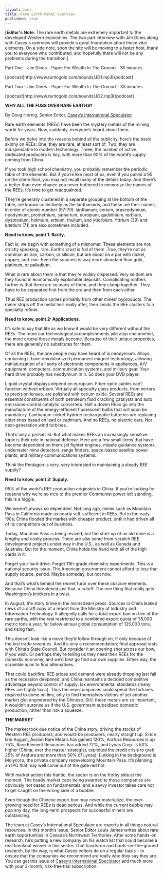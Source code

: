 ```yaml
---
layout: post
title: Rare Earth Metal Overview
published: true
---
```

<p>[<strong>Editor's Note</strong>:  The rare earth metals are extremely important to the developed Western economies.  The two part interview with Jim Dines along with Casey's overview will provide a great foundation about these vital elements.  On a side note, soon the site will be moving to a faster host, thank you to everyone who contributed, and hopefully there will not be any problems during the transition.]</p>
<p>Part One - Jim Dines - Paper For Wealth In The Ground - 30 minutes</p>
<p>[podcast]http://www.runtogold.com/sounds/JD1.mp3[/podcast]</p>
<p>Part Two - Jim Dines - Paper For Wealth In The Ground - 33 minutes</p>
<p>[podcast]http://www.runtogold.com/sounds/JD2.mp3[/podcast]</p>
<p><strong>WHY ALL THE FUSS OVER RARE EARTHS?</strong></p>
<p>By Doug Hornig, Senior Editor, <a title="casey" href="http://www.runtogold.com/rareearthmetalscasey" target="_blank">Casey’s International Speculator</a></p>
<p>Rare earth elements (REEs) have been the mystery metals of the mining world for years. Now, suddenly, everyone’s heard about them.</p>
<p>Before we delve into the reasons behind all the publicity, here’s the basic skinny on REEs: One, they are rare, at least sort of. Two, they are indispensable to modern technology. Three, the number of active, dedicated producers is tiny, with more than 90% of the world’s supply coming from China.</p>
<p>If you took high school chemistry, you probably remember the periodic table of the elements. But if you’re like most of us, even if you pulled a 95 on the chem final, you may not recall many of the details today. And there’s a better than even chance you never bothered to memorize the names of the REEs. It’s time to get reacquainted.</p>
<p>They’re generally clustered in a separate grouping at the bottom of the table, are known collectively as the lanthanoids, and these are their names, in order of atomic number (57-70): lanthanum, cerium, praseodymium, neodymium, promethium, samarium, europium, gadolinium, terbium, dysprosium, holmium, erbium, thulium, and ytterbium. Yttrium (39) and lutetium (71) are also sometimes included.</p>
<p><strong>Need to know, point 1: Rarity.</strong></p>
<p>Fact is, we begin with something of a misnomer. These elements are not, strictly speaking, rare. Earth’s crust is full of them. True, they’re not as common as iron, carbon, or silicon, but are about on a par with nickel, copper, and zinc. Even the scarcest is way more abundant than gold, platinum, or palladium.</p>
<p>What is rare about them is that they’re widely dispersed. Very seldom are they found in economically exploitable deposits. Complicating matters further is that there are so many of them, and they clump together. They have to be separated first from the ore and then from each other.</p>
<p>Thus REE production comes primarily from other mines’ byproducts. The miner strips off the metal he’s really after, then sends the REE clusters to a specialty refiner.</p>
<p><strong>Need to know, point 2: Applications.</strong></p>
<p>It’s safe to say that life as we know it would be very different without the REEs. The more our technological accomplishments pile atop one another, the more crucial these metals become. Because of their unique properties, there are generally no substitutes for them.</p>
<p>Of all the REEs, the one people may have heard of is neodymium. Alloys containing it have revolutionized permanent magnet technology, allowing miniaturization of all sorts of electronic components in appliances, A/V equipment, computers, communication systems, and military gear. Your hard drive probably has neodymium in it. So does your DVD player.</p>
<p>Liquid crystal displays depend on europium. Fiber-optic cables can’t function without erbium. Virtually all specialty glass products, from mirrors to precision lenses, are polished with cerium oxide. Several REEs are essential constituents of both petroleum fluid cracking catalysts and auto emissions-control catalytic converters. Half a dozen REEs go into the manufacture of the energy-efficient fluorescent bulbs that will soon be mandatory. Lanthanum-nickel-hydride rechargeable batteries are replacing older ones based on lead or cadmium. And no REEs, no electric cars. Nor next-generation wind turbines.</p>
<p>That’s only a partial list. But what makes REEs an increasingly sensitive topic is their role in national defense. Here are a few small items that have become dependent on them: jet fighter engines, missile guidance systems, underwater mine detectors, range finders, space-based satellite power plants, and military communications systems.</p>
<p>Think the Pentagon is very, very interested in maintaining a steady REE supply?</p>
<p><strong>Need to know, point 3: Supply.</strong></p>
<p>95% of the world’s REE production originates in China. If you’re looking for reasons why we’re so nice to the premier Communist power left standing, this is a biggie.</p>
<p>We weren’t always so dependent. Not long ago, mines such as Mountain Pass in California made us nearly self-sufficient in REEs. But in the early ‘90s, China flooded the market with cheaper product, until it had driven all of its competitors out of business.</p>
<p>Today, Mountain Pass is being revived, but the start-up of an old mine is a lengthy and costly process. There are also some from-scratch REE development projects under way in the U.S., as well as Canada and Australia. But for the moment, China holds the hand with all of the high cards in it.</p>
<p>Forget your hard drive. Forget 11th-grade chemistry experiments. This is a national security issue. The American government cannot afford to lose that supply source, period. Maybe someday, but not now.</p>
<p>And that’s what’s behind the recent furor over these obscure elements. Because China threatened just that, a cutoff. The one thing that really gets Washington’s knickers in a twist.</p>
<p>In August, the story broke in the mainstream press. Sources in China leaked news of a draft copy of a report from the Ministry of Industry and Information Technology. It allegedly calls for a total export ban on five of the rare earths, with the rest restricted to a combined export quota of 35,000 metric tons a year, far below annual global consumption of 125,000 tons, and rising fast.</p>
<p>This doesn’t look like a move they’d follow through on, if only because of the lost trade revenues. And it’s only a recommendation; final approval rests with China’s State Council. But consider it an opening shot across our bow, if you wish. Or perhaps they’re telling us they need their REEs for the domestic economy, and we’d best go find our own supplies. Either way, the scramble is on to find alternatives.</p>
<p>That could backfire. REE prices and demand were already dropping last fall as the recession deepened, and China maintains a decided competitive advantage beyond control of supply: lax environmental standards (many REEs are highly toxic). Thus the new companies could spend the fortunes required to come on line, only to find themselves victims of yet another market glut engineered by the Chinese. Still, these metals are so important, it wouldn’t surprise us if the U.S. government subsidized domestic production, rather than risk a squeeze.</p>
<p><strong>THE MARKET</strong></p>
<p>The market took due notice of the China story, driving the stocks of Western REE producers, and would-be producers, nearly straight up. Since late August, Avalon Rare Metals has gained 120%, Arafura Resources is up 75%, Rare Element Resources has added 72%, and Lynas Corp. is 50% higher (China, ever the master strategist, exploited the credit crisis to grab 25% of Arafura and more than 50% of Lynas). Lurking in the background is Molycorp, the private company redeveloping Mountain Pass. It’s planning an IPO that may well come out of the gate red hot.</p>
<p>With market action this frantic, the sector is on the frothy side at the moment. The heady market caps being awarded to these companies are obviously not based on fundamentals, and a savvy investor takes care not to get caught on the wrong side of a bubble.</p>
<p>Even though the Chinese export ban may never materialize, the ever-growing need for REEs is dead serious. And while the current bubble may pop any day, the long-term prospects for successful miners are outstanding.</p>
<p>The team at Casey’s International Speculator are experts in all things natural resources. In this month’s issue, Senior Editor Louis James writes about rare earth opportunities in Canada’s Northwest Territories. After some hands-on research, he’s putting a new company on his watch list that could become a real breakout winner in this sector.  That hands-on and boots-on-the-ground research, by the way, is what Casey editors do on a regular basis – to ensure that the companies we recommend are really who they say they are.  You can get this issue of <a title="casey" href="http://www.runtogold.com/rareearthmetalscasey" target="_blank">Casey’s International Speculator</a> and much more with your 3-month, risk-free trial subscription.</p>
